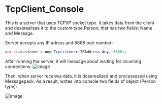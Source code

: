 # TcpClient_Console
This is a server that uses TCP/IP socket type. It takes data from the client and deserealizes it to the custom type Person, that has two fields: Name and Message. 

Server accepts any IP adress and 8888 port number:
```C#
var tcpListener = new TcpListener(IPAddress.Any, 8888);
```
After running the server, it will message about waiting for incoming connections:
![image](https://user-images.githubusercontent.com/112476754/205512558-497b3e9f-3c0e-448d-b16a-7f3191b7cce5.png)

Then, when server receives data, it is deserealized and processesed using Messagepack. As a result, writes into console two fields of object (Person type):

![image](https://user-images.githubusercontent.com/112476754/205513620-17ffcc3a-a330-4549-96d3-81844d43f2d2.png)
